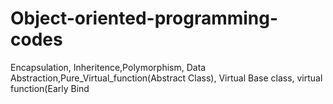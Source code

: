 # Object-oriented-programming-codes

Encapsulation, Inheritence,Polymorphism, Data Abstraction,Pure_Virtual_function(Abstract Class), Virtual Base class, virtual function(Early Bind
